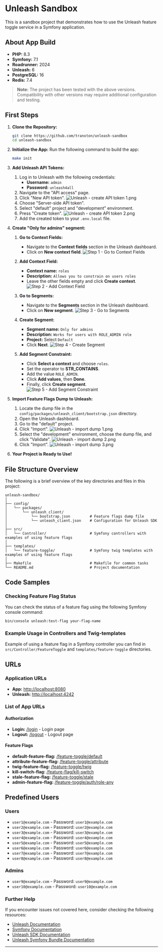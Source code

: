 # Unleash Sandbox

This is a sandbox project that demonstrates how to use the Unleash feature toggle service in a Symfony application.

## About App Build

- **PHP:** 8.3
- **Symfony:** 7.1
- **Roadrunner:** 2024
- **Unleash:** 6
- **PostgreSQL:** 16
- **Redis:** 7.4

> **Note:** The project has been tested with the above versions. Compatibility with other versions may require additional configuration and testing.

## First Steps

1. **Clone the Repository:**
   ```bash
   git clone https://github.com/tranxton/unleash-sandbox
   cd unleash-sandbox
   ```

2. **Initialize the App:**
   Run the following command to build the app:
   ```bash
   make init
   ```

3. **Add Unleash API Tokens:**
    1. Log in to Unleash with the following credentials:
        - **Username:** `admin`
        - **Password:** `unleash4all`
    2. Navigate to the "API access" page.
    3. Click "New API token".
       ![Unleash - create API token 1.png](documentation/images/1_create_api_token.png)
    4. Choose "Server-side API token".
    5. Select "default" project and "development" environment.
    6. Press "Create token".
       ![Unleash - create API token 2.png](documentation/images/2_create_api_token.png)
    7. Add the created token to your `.env.local` file.

4. **Create "Only for admins" segment:**

    1. **Go to Context Fields:**
        - Navigate to the **Context fields** section in the Unleash dashboard.
        - Click on **New context field**.
       ![Step 1 - Go to Context Fields](documentation/images/3_adding_segment.png)

    2. **Add Context Field:**
        - **Context name:** `roles`
        - **Description:** `Allows you to constrain on users roles`
        - Leave the other fields empty and click **Create context**.
       ![Step 2 - Add Context Field](documentation/images/4_adding_segment.png)

    3. **Go to Segments:**
        - Navigate to the **Segments** section in the Unleash dashboard.
        - Click on **New segment**.
       ![Step 3 - Go to Segments](documentation/images/5_adding_segment.png)

    4. **Create Segment:**
        - **Segment name:** `Only for admins`
        - **Description:** `Works for users with ROLE_ADMIN role`
        - **Project:** Select `Default`
        - Click **Next**.
       ![Step 4 - Create Segment](documentation/images/6_adding_segment.png)

    5. **Add Segment Constraint:**
        - Click **Select a context** and choose `roles`.
        - Set the operator to **STR_CONTAINS**.
        - Add the value `ROLE_ADMIN`.
        - Click **Add values**, then **Done**.
        - Finally, click **Create segment**.
       ![Step 5 - Add Segment Constraint](documentation/images/7_adding_segment.png)

5. **Import Feature Flags Dump to Unleash:**
    1. Locate the dump file in the `config/packages/unleash_client/bootstrap.json` directory.
    2. Open the Unleash dashboard.
    3. Go to the "default" project.
    4. Click "Import".
       ![Unleash - import dump 1.png](documentation/images/9_importing_dump.png)
    5. Select the "development" environment, choose the dump file, and click "Validate".
       ![Unleash - import dump 2.png](documentation/images/10_importing_dump.png)
    6. Click "Import".
       ![Unleash - import dump 3.png](documentation/images/11_importing_dump.png)

6. **Your Project is Ready to Use!**

## File Structure Overview

The following is a brief overview of the key directories and files in this project:

```plaintext
unleash-sandbox/
│
├── config/
│   └── packages/
│       └── unleash_client/
│           └── bootstrap.json         # Feature flags dump file
│           └── unleash_client.json    # Configuration for Unleash SDK
│
├── src/
│   └── Controller/                    # Symfony controllers with examples of using feature flags
│
├── templates/
│   └── feature-toggle/                # Symfony twig templates with examples of using feature flags
│
├── Makefile                           # Makefile for common tasks
└── README.md                          # Project documentation
```

## Code Samples

### Checking Feature Flag Status

You can check the status of a feature flag using the following Symfony console command:

```bash
bin/console unleash:test-flag your-flag-name
```

### Example Usage in Controllers and Twig-templates

Example of using a feature flag in a Symfony controller you can find in `src/Controller/FeatureToggle` 
and `templates/feature-toggle` directories.

## URLs

### Application URLs

- **App:** [http://localhost:8080](http://localhost:8080)
- **Unleash:** [http://localhost:4242](http://localhost:4242)

### List of App URLs

#### Authorization

- **Login:** [/login](http://localhost:8080/login) - Login page
- **Logout:** [/logout](http://localhost:8080/logout) - Logout page

#### Feature Flags

- **default-feature-flag:** [/feature-toggle/default](http://localhost:8080/feature-toggle/default)
- **attribute-feature-flag:** [/feature-toggle/attribute](http://localhost:8080/feature-toggle/attribute)
- **twig-feature-flag:** [/feature-toggle/twig](http://localhost:8080/feature-toggle/twig)
- **kill-switch-flag:** [/feature-flag/kill-switch](http://localhost:8080/feature-flag/kill-switch)
- **stale-feature-flag:** [/feature-toggle/stale](http://localhost:8080/feature-toggle/stale)
- **admin-feature-flag:** [/feature-toggle/auth/role-any](http://localhost:8080/feature-toggle/auth/role-any)

## Predefined Users

### Users

- `user1@example.com` - Password: `user1@example.com`
- `user2@example.com` - Password: `user2@example.com`
- `user3@example.com` - Password: `user3@example.com`
- `user4@example.com` - Password: `user4@example.com`
- `user5@example.com` - Password: `user5@example.com`
- `user6@example.com` - Password: `user6@example.com`
- `user7@example.com` - Password: `user7@example.com`
- `user8@example.com` - Password: `user8@example.com`

### Admins

- `user9@example.com` - Password: `user9@example.com`
- `user10@example.com` - Password: `user10@example.com`

### Further Help

If you encounter issues not covered here, consider checking the following resources:
- [Unleash Documentation](https://docs.getunleash.io/)
- [Symfony Documentation](https://symfony.com/doc/current/index.html)
- [Unleash SDK Documentation](https://docs.getunleash.io/reference/sdks/php)
- [Unleash Symfony Bundle Documentation](https://github.com/Unleash/unleash-client-symfony)

---